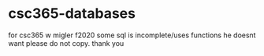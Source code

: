 # csc365-databases
for csc365 w migler f2020
some sql is incomplete/uses functions he doesnt want
please do not copy. thank you
